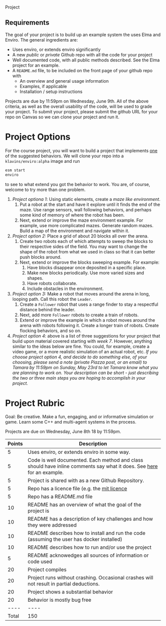 Project

## Requirements

The goal of your project is to build up an example system the uses Elma and Enviro. The general ingredients are:

- Uses enviro, or extends enviro significantly
- A new _public_ or _private_ Github repo with all the code for your project
- Well documented code, with all public methods described. See the Elma project for an example.
- A `README.md` file, to be included on the front page of your github repo with
  - An overview and general usage information
  - Examples, if applicable
  - Installation / setup instructions

Projects are due by 11:59pm on Wednesday, June 9th. All of the above criteria, as well as the overall usability of the code, will be used to grade your project. To submit your project, please submit the github URL for your repo on Canvas so we can clone your project and run it.

# Project Options

For the course project, you will want to build a project that implements <u>one</u> of the suggested behaviors.
We will clone your repo into a `klavins/enviro:alpha` image and run

```bash
esm start
enviro
```

to see to what extend you got the behavior to work. You are, of course, welcome to try more than one problem.

1. *Project optiona 1*: Using static elements, create a _maze like environment_.
   1. Put a robot at the start and have it explore until it finds the end of the maze. Use range sensors, wall following behaviors, and perhaps some kind of memory of where the robot has been.
   2. Next, extend or improve the maze environment example. For example, use more complicated mazes. Generate random mazes. Build a map of the environment and navigate within it.
1. *Project option 2:* Place a grid of about 20 blocks all over the arena.
   1. Create two robots each of which attempts to sweep the blocks to their respective sides of the field. You may want to change the shape of the robot from what we used in class so that it can better push blocks around.
   2. Next, extend or improve the blocks sweeping example. For example:
      1. Have blocks disappear once deposited in a specific place.
      2. Make new blocks periodically. Use more varied sizes and shapes.
      3. Have robots collaborate.
      4. Include obstacles in the environment.
1. *Project option 3:* Make a robot that moves around the arena in long, looping path. Call this robot the `Leader`.
   1. Create a `Follower` robot that uses a range finder to stay a respectful distance behind the leader.
   2. Next, add more `Follower` robots to create a train of robots.
   3. Extend or improve the example in which a robot moves around the arena with robots following it. Create a longer train of robots. Create flocking behaviors, and so on.
1. *Project option 4*: above is a list of three suggestions for your project that build upon material covered starting with _week 7_. However, anything similar to the ideas below are fine. You could, for example, create a video game, or a more realistic simulation of an actual robot, etc. *If you choose project option 4, and decide to do something else, of your choosing, please send a note (private Piazza post, or an email) to Tamara by 11:59pm on Sunday, May 23rd to let Tamara know what you are planning to work on. Your description can be short - just describing the two or three main steps you are hoping to accomplish in your project.*

# Project Rubric

Goal: Be creative. Make a fun, engaging, and or informative simulation or game. Learn some C++ and multi-agent systems in the process.

Projects are due on Wednesday, June 8th 18 by 11:59pm.

| Points | Description                                                                                                                                                 |
| ------ | ----------------------------------------------------------------------------------------------------------------------------------------------------------- |
| 5      | Uses enviro, or extends enviro in some way.                                                                                                                 |
| 5      | Code is well documented. Each method and class should have inline comments say what it does. See [here](https://github.com/klavinslab/elma) for an example. |
| 5      | Project is shared with as a new Github Repository.                                                                                                          |
| 5      | Repo has a licence file (e.g. the [mit licence](https://opensource.org/licenses/MIT)                                                                        |
| 5      | Repo has a README.md file                                                                                                                                   |
| 10     | README has an overview of what the goal of the project is                                                                                                   |
| 10     | README has a description of key challenges and how they were addressed                                                                                      |
| 10     | README describes how to install and run the code (assuming the user has docker installed)                                                                   |
| 10     | README describes how to run and/or use the project                                                                                                          |
| 5      | README acknowedges all sources of information or code used                                                                                                  |
| 20     | Project compiles                                                                                                                                            |
| 20     | Project runs without crashing. Occasional crashes will not result in partial deductions.                                                                    |
| 20     | Project shows a substantial behavior                                                                                                                        |
| 20     | Behavior is mostly bug free                                                                                                                                 |
| ----   | ----                                                                                                                                                        |
| Total  | 150                                                                                                                                                         |
